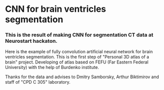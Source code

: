 # CNN for brain ventricles segmentation

### This is the result of making CNN for segmentation CT data at Neurostart hackaton. 

Here is the example of fully convolution artificial neural network for brain ventricles segmentation. This is the first step of "Personal 3D atlas of a brain" project. 
Developing of atlas based on FEFU (Far Eastern Federal University) with the help of Burdenko institute.

Thanks for the data and advises to Dmitry Samborsky, Arthur Biktimirov and staff of "CPD C 305" laboratory.
